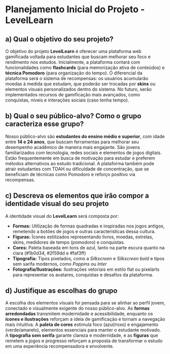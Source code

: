# Planejamento Inicial do Projeto - LevelLearn

## a) Qual o objetivo do seu projeto?

O objetivo do projeto **LevelLearn** é oferecer uma plataforma web gamificada voltada para estudantes que buscam melhorar seu foco e rendimento nos estudos. Inicialmente, a plataforma contará com funcionalidades como **flashcards** (para memorização ativa de conteúdos) e **técnica Pomodoro** (para organização do tempo). O diferencial da plataforma será o sistema de recompensas: os usuários acumularão moedas à medida que estudam, que poderão ser trocadas por **skins** ou elementos visuais personalizados dentro do sistema. No futuro, serão implementados recursos de gamificação mais avançados, como conquistas, níveis e interações sociais (caso tenha tempo).

## b) Qual o seu público-alvo? Como o grupo caracteriza esse grupo?

Nosso público-alvo são **estudantes do ensino médio e superior**, com idade entre **14 e 24 anos**, que buscam ferramentas para melhorar seu desempenho acadêmico de maneira mais engajante. São jovens familiarizados com tecnologia, redes sociais e elementos de jogos digitais. Estão frequentemente em busca de motivação para estudar e preferem métodos alternativos ao estudo tradicional. A plataforma também pode atrair estudantes com TDAH ou dificuldade de concentração, que se beneficiam de técnicas como Pomodoro e reforço positivo via recompensas.

## c) Descreva os elementos que irão compor a identidade visual do seu projeto

A identidade visual do **LevelLearn** será composta por:

- **Formas:** Utilização de formas quadradas e inspiradas nos jogos antigos, remetendo a botões de jogos e outras caracteristicas dessa cultura.
- **Figuras:** Ícones estilizados representando livros, moedas, estrelas, skins, medidores de tempo (pomodoro) e conquistas.
- **Cores:** Paleta baseada em tons de azul, tanto na parte escura quanto na clara (#1b0d34, #2f59dd e #faf3ff)
- **Tipografia:** Tipos pixelados, como a *Silkscreen* e *Silkscreen bold* e tipos sem sarifa modernos, como *Poppins* ou *Inter*
- **Fotografia/Ilustrações:** Ilustrações vetoriais em estilo flat ou pixelarts para representar os avatares, conquistas e desafios da plataforma.

## d) Justifique as escolhas do grupo

A escolha dos elementos visuais foi pensada para se alinhar ao perfil jovem, conectado e visualmente exigente do nosso público-alvo. As **formas arredondadas** transmitem modernidade e acessibilidade, enquanto os **ícones e ilustrações** reforçam a ideia de gamificação e tornam a navegação mais intuitiva. A **paleta de cores** estimula foco (azul/roxo) e engajamento (verde/amarelo), elementos essenciais para manter o estudante motivado. A **tipografia sem serifa** garante clareza e modernidade, e as **figuras** que remetem a jogos e progresso reforçam a proposta de transformar o estudo em uma experiência recompensadora e envolvente.
